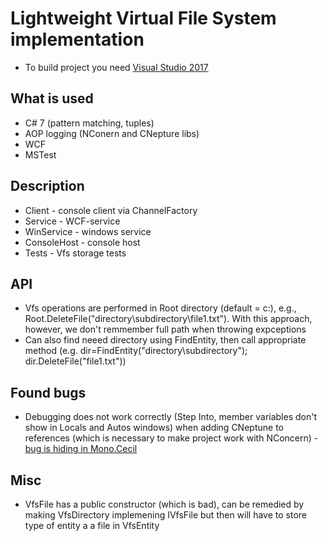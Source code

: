 # Lightweight Virtual File System implementation

- To build project you need [Visual Studio 2017](https://www.visualstudio.com/vs/whatsnew/)

## What is used
- C# 7 (pattern matching, tuples)
- AOP logging (NConern and CNepture libs)
- WCF 
- MSTest


## Description
- Client - console client via ChannelFactory<T>
- Service - WCF-service
- WinService - windows service
- СonsoleHost - console host
- Tests - Vfs storage tests

## API
- Vfs operations are performed in Root directory (default = c:), e.g., Root.DeleteFile("directory\subdirectory\file1.txt"). With this approach, however, we don't remmember full path when throwing expceptions
- Can also find neeed directory using FindEntity, then call appropriate method (e.g. dir=FindEntity("directory\subdirectory"); dir.DeleteFile("file1.txt"))


## Found bugs
- Debugging does not work correctly (Step Into, member variables don't show in Locals and Autos windows) when adding CNeptune to references (which is necessary to make project work with NConcern) - [bug is hiding in Mono.Cecil](https://github.com/Virtuoze/CNeptune/issues/11)

## Misc
- VfsFile has a public constructor (which is bad), can be remedied by making VfsDirectory implemening IVfsFile but then will have to store type of entity a a file in VfsEntity



